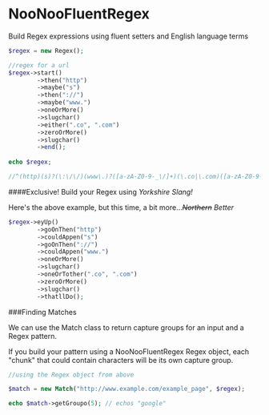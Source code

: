 NooNooFluentRegex
=================

Build Regex expressions using fluent setters and English language terms

```php
$regex = new Regex();

//regex for a url
$regex->start()
		->then("http")
		->maybe("s")
		->then("://")
		->maybe("www.")
		->oneOrMore()
		->slugchar()
		->either(".co", ".com")
		->zeroOrMore()
		->slugchar()
		->end();
		
echo $regex;

//^(http)(s)?(\:\/\/)(www\.)?([a-zA-Z0-9-_\/]+)(\.co|\.com)([a-zA-Z0-9-_\/]*)$
```

####Exclusive! Build your Regex using _Yorkshire Slang!_

Here's the above example, but this time, a bit more..._~~Northern~~ Better_

```php
$regex->eyUp()
		->goOnThen("http")
		->couldAppen("s")
		->goOnThen("://")
		->couldAppen("www.")
		->oneOrMore()
		->slugchar()
		->oneOrTother(".co", ".com")
		->zeroOrMore()
		->slugchar()
		->thatllDo();
```

###Finding Matches

We can use the Match class to return capture groups for an input and a Regex pattern.

If you build your pattern using a NooNooFluentRegex Regex object, each "chunk" that could contain characters will be its own capture group.

```php
//using the Regex object from above

$match = new Match("http://www.example.com/example_page", $regex);

echo $match->getGroupo(5); // echos "google"
```



















